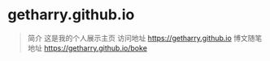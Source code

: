 # getharry.github.io
> 简介
> 这是我的个人展示主页
> 访问地址 https://getharry.github.io
> 博文随笔地址 https://getharry.github.io/boke